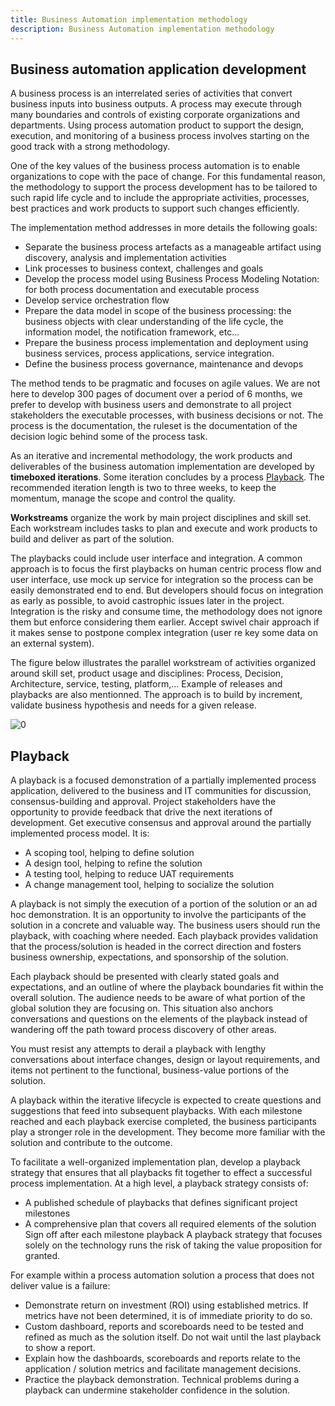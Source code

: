 ```yaml
---
title: Business Automation implementation methodology
description: Business Automation implementation methodology
---
```


## Business automation application development

A business process is an interrelated series of activities that convert business inputs into business outputs. A process may execute through many boundaries and controls of existing corporate organizations and departments. Using process automation product to support the design, execution, and monitoring of a business process involves starting on the good track with a strong methodology.

One of the key values of the business process automation is to enable organizations to cope with the pace of change. For this fundamental reason, the methodology to support the process development has to be tailored to such rapid life cycle and to include the appropriate activities, processes, best practices and work products to support such changes efficiently.

The implementation method addresses in more details the following goals:

* Separate the business process artefacts as a manageable artifact using discovery, analysis and implementation activities 
* Link processes to business context, challenges and goals
* Develop the process model using Business Process Modeling Notation: for both process documentation and executable process
* Develop service orchestration flow 
* Prepare the data model in scope of the business processing: the business objects with clear understanding of the life cycle, the information model, the notification framework, etc...
* Prepare the business process implementation and deployment using business services, process applications, service integration.
* Define the business process governance, maintenance and devops

The method tends to be pragmatic and focuses on agile values. We are not here to develop 300 pages of document over a period of 6 months, we prefer to develop with business users and demonstrate to all project stakeholders the executable processes, with business decisions or not. The process is the documentation, the ruleset is the documentation of the decision logic behind some of the process task.

As an iterative and incremental methodology, the work products and deliverables of the business automation implementation are developed by **timeboxed iterations**. Some iteration concludes by a process [Playback](#playback). The recommended iteration length is two to three weeks, to keep the momentum, manage the scope and control the quality. 

**Workstreams** organize the work by main project disciplines and skill set. Each workstream includes tasks to plan and execute and work products to build and deliver as part of the solution.

The playbacks could include user interface and integration. A common approach is to focus the first playbacks on human centric process flow and user interface, use mock up service for integration so the process can be easily demonstrated end to end. But developers should focus on integration as early as possible, to avoid castrophic issues later in the project. Integration is the risky and consume time, the methodology does not ignore them but enforce considering them earlier. Accept swivel chair approach if it makes sense to postpone complex integration (user re key some data on an external system).

The figure below illustrates the parallel workstream of activities organized around skill set, product usage and disciplines: Process, Decision, Architecture, service, testing, platform,... Example of releases and playbacks are also mentionned. The approach is to build by increment, validate business hypothesis and needs for a given release. 

 ![0](./images/workstreams.png)

## Playback

A playback is a focused demonstration of a partially implemented process application, delivered to the business and IT communities for discussion, consensus-building and approval. Project stakeholders have the opportunity to provide feedback that drive the next iterations of development.
Get executive consensus and approval around the partially implemented process model. It is:

* A scoping tool, helping to define solution
* A design tool, helping to refine the solution
* A testing tool, helping to reduce UAT requirements
* A change management tool, helping to socialize the solution

A playback is not simply the execution of a portion of the solution or an ad hoc demonstration. It is an opportunity to involve the participants of the solution in a concrete and valuable way. The business users should run the playback, with coaching where needed. Each playback provides validation that the process/solution is headed in the correct direction and fosters business ownership, expectations, and sponsorship of the solution.

Each playback should be presented with clearly stated goals and expectations, and an outline of where the playback boundaries fit within the overall solution. The audience needs to be aware of what portion of the global solution they are focusing on. This situation also anchors conversations and questions on the elements of the playback instead of wandering off the path toward process discovery of other areas.

You must resist any attempts to derail a playback with lengthy conversations about interface changes, design or layout requirements, and items not pertinent to the functional, business-value portions of the solution.

A playback within the iterative lifecycle is expected to create questions and suggestions that feed into subsequent playbacks. With each milestone reached and each playback exercise completed, the business participants play a stronger role in the development. They become more familiar with the solution and contribute to the outcome.

To facilitate a well-organized implementation plan, develop a playback strategy that ensures that all playbacks fit together to effect a successful process implementation. At a high level, a playback strategy consists of:

* A published schedule of playbacks that defines significant project milestones
* A comprehensive plan that covers all required elements of the solution
Sign off after each milestone playback
A playback strategy that focuses solely on the technology runs the risk of taking the value proposition for granted. 

For example within a process automation solution a process that does not deliver value is a failure:

* Demonstrate return on investment (ROI) using established metrics. If metrics have not been determined, it is of immediate priority to do so.
* Custom dashboard, reports and scoreboards need to be tested and refined as much as the solution itself. Do not wait until the last playback to show a report.
* Explain how the dashboards, scoreboards and reports relate to the application / solution metrics and facilitate management decisions.
* Practice the playback demonstration. Technical problems during a playback can undermine stakeholder confidence in the solution.